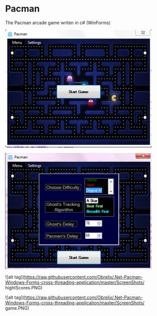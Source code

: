 # Pacman

The Pacman arcade game writen in c# (WinForms) 

![alt tag](https://raw.githubusercontent.com/Obrelix/.Net-Pacman-Windows-Forms-cross-threading-application/master/ScreenShots/mainForm.PNG)


![alt tag](https://raw.githubusercontent.com/Obrelix/.Net-Pacman-Windows-Forms-cross-threading-application/master/ScreenShots/settings.PNG)

![alt tag](https://raw.githubusercontent.com/Obrelix/.Net-Pacman-Windows-Forms-cross-threading-application/master/ScreenShots/ 	hightScores.PNG)

![alt tag](https://raw.githubusercontent.com/Obrelix/.Net-Pacman-Windows-Forms-cross-threading-application/master/ScreenShots/ 	game.PNG)
